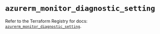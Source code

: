 # `azurerm_monitor_diagnostic_setting`

Refer to the Terraform Registry for docs: [`azurerm_monitor_diagnostic_setting`](https://registry.terraform.io/providers/hashicorp/azurerm/4.37.0/docs/resources/monitor_diagnostic_setting).

